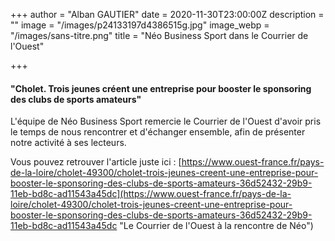 +++
author = "Alban GAUTIER"
date = 2020-11-30T23:00:00Z
description = ""
image = "/images/p24133197d4386515g.jpg"
image_webp = "/images/sans-titre.png"
title = "Néo Business Sport dans le Courrier de l'Ouest"

+++
#### "Cholet. Trois jeunes créent une entreprise pour booster le sponsoring des clubs de sports amateurs"

L'équipe de Néo Business Sport remercie le Courrier de l'Ouest d'avoir pris le temps de nous rencontrer et d'échanger ensemble, afin de présenter notre activité à ses lecteurs. 

Vous pouvez retrouver l'article juste ici : [https://www.ouest-france.fr/pays-de-la-loire/cholet-49300/cholet-trois-jeunes-creent-une-entreprise-pour-booster-le-sponsoring-des-clubs-de-sports-amateurs-36d52432-29b9-11eb-bd8c-ad11543a45dc](https://www.ouest-france.fr/pays-de-la-loire/cholet-49300/cholet-trois-jeunes-creent-une-entreprise-pour-booster-le-sponsoring-des-clubs-de-sports-amateurs-36d52432-29b9-11eb-bd8c-ad11543a45dc "Le Courrier de l'Ouest à la rencontre de Néo")